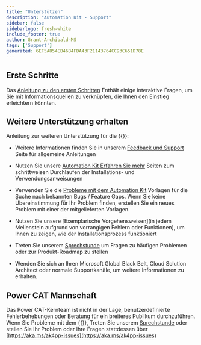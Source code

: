 ```yaml
---
title: "Unterstützen"
description: "Automation Kit - Support"
sidebar: false
sidebarlogo: fresh-white
include_footer: true
author: Grant-Archibald-MS
tags: ['Support']
generated: 6EF5A854EB46B4FDA43F21143764CC93C651D78E
---
```


## Erste Schritte

Das [Anleitung zu den ersten Schritten](/de/get-started) Enthält einige interaktive Fragen, um Sie mit Informationsquellen zu verknüpfen, die Ihnen den Einstieg erleichtern könnten.

## Weitere Unterstützung erhalten

Anleitung zur weiteren Unterstützung für die {{<product-name>}}:

- Weitere Informationen finden Sie in unserem [Feedback und Support](https://learn.microsoft.com/power-automate/guidance/automation-kit/feedback-support) Seite für allgemeine Anleitungen

- Nutzen Sie unsere [Automation Kit Erfahren Sie mehr](https://aka.ms/automation-kit-learn) Seiten zum schrittweisen Durchlaufen der Installations- und Verwendungsanweisungen

- Verwenden Sie die [Probleme mit dem Automation Kit](https://aka.ms/ak4pp-issues) Vorlagen für die Suche nach bekannten Bugs / Feature Gaps. Wenn Sie keine Übereinstimmung für Ihr Problem finden, erstellen Sie ein neues Problem mit einer der mitgelieferten Vorlagen.

- Nutzen Sie unsere [Exemplarische Vorgehensweisen](in jedem Meilenstein aufgrund von vorrangigen Fehlern oder Funktionen), um Ihnen zu zeigen, wie der Installationsprozess funktioniert

- Treten Sie unserem [Sprechstunde](/de/office-hours) um Fragen zu häufigen Problemen oder zur Produkt-Roadmap zu stellen

- Wenden Sie sich an Ihren Microsoft Global Black Belt, Cloud Solution Architect oder normale Supportkanäle, um weitere Informationen zu erhalten.

## Power CAT Mannschaft

Das Power CAT-Kernteam ist nicht in der Lage, benutzerdefinierte Fehlerbehebungen oder Beratung für ein breiteres Publikum durchzuführen. Wenn Sie Probleme mit dem {{<product-name>}}, Treten Sie unserem [Sprechstunde](/de/office-hours) oder stellen Sie Ihr Problem oder Ihre Fragen stattdessen über [https://aka.ms/ak4pp-issues](https://aka.ms/ak4pp-issues)
